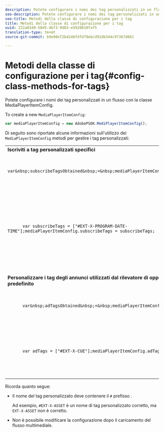 ```yaml
---
description: Potete configurare i nomi dei tag personalizzati in un flusso con la classe MediaPlayerItemConfig.
seo-description: Potete configurare i nomi dei tag personalizzati in un flusso con la classe MediaPlayerItemConfig.
seo-title: Metodi della classe di configurazione per i tag
title: Metodi della classe di configurazione per i tag
uuid: 222a0349-58d5-4bf3-9d03-e5920610faf5
translation-type: tm+mt
source-git-commit: b9e98ef2b4246fdfd79ebcd91db344c97367d661

---
```



# Metodi della classe di configurazione per i tag{#config-class-methods-for-tags}

Potete configurare i nomi dei tag personalizzati in un flusso con la classe MediaPlayerItemConfig.

To create a new `MediaPlayerItemConfig`:

```js
var mediaPlayerItemConfig = new AdobePSDK.MediPlayerItemConfig();
```

Di seguito sono riportate alcune informazioni sull&#39;utilizzo dei `MediaPlayerItemConfig` metodi per gestire i tag personalizzati:

<table id="table_0AC0973497144DDAB05726E3F031ACD1"> 
 <tbody> 
  <tr> 
   <td colname="col1"> <b>Iscriviti a tag personalizzati specifici</b> </td> 
   <td colname="col2"> </td> 
  </tr> 
  <tr> 
   <td colname="col1"> 
    <code class="syntax javascript">
      var&amp;nbsp;subscribeTagsObtained&amp;nbsp;=&amp;nbsp;mediaPlayerItemConfig.subscribeTags;
    </code> </td> 
   <td colname="col2"> <p>Recupera l'elenco corrente di tag sottoscritti. </p> </td> 
  </tr> 
  <tr> 
   <td colname="col1"> 
    <code class="syntax javascript">
      var&nbsp;subscribeTags&nbsp;=&nbsp;["#EXT-X-PROGRAM-DATE-TIME"];mediaPlayerItemConfig.subscribeTags&nbsp;=&nbsp;subscribeTags;
    </code> </td> 
   <td colname="col2"> <p>Imposta l'elenco dei tag sottoscritti esposti all'applicazione. </p> <p>L’applicazione viene inoltre sottoscritta automaticamente a tutti i tag trasmessi tramite <span class="codeph"> tag </span>. </p> </td> 
  </tr> 
  <tr> 
   <td colname="col1"> <b>Personalizzare i tag degli annunci utilizzati dal rilevatore di opportunità predefinito </b> </td> 
   <td colname="col2"> </td> 
  </tr> 
  <tr> 
   <td colname="col1"> 
    <code class="syntax javascript">
      var&amp;nbsp;adTagsObtained&amp;nbsp;=&amp;nbsp;mediaPlayerItemConfig.adTags; 
    </code> </td> 
   <td colname="col2"> <p>Recupera l'elenco corrente di tag degli annunci. </p> </td> 
  </tr> 
  <tr> 
   <td colname="col1"> 
    <code class="syntax javascript">
      var&nbsp;adTags&nbsp;=&nbsp;["#EXT-X-CUE"];mediaPlayerItemConfig.adTags&nbsp;=&nbsp;adTags;
    </code> </td> 
   <td colname="col2"> <p>Imposta l'elenco dei tag degli annunci da utilizzare per il generatore di opportunità predefinito. </p> </td> 
  </tr> 
 </tbody> 
</table>

Ricorda quanto segue:

* Il nome del tag personalizzato deve contenere il `#` prefisso .

   Ad esempio, `#EXT-X-ASSET` è un nome di tag personalizzato corretto, ma `EXT-X-ASSET` non è corretto.

* Non è possibile modificare la configurazione dopo il caricamento del flusso multimediale.

